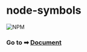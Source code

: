 # node-symbols
![NPM](https://nodei.co/npm/node-symbols.png?downloads=true&downloadRank=true&stars=true)

### Go to ➡ [Document](https://yyhappynice.github.io/node-symbols/)
